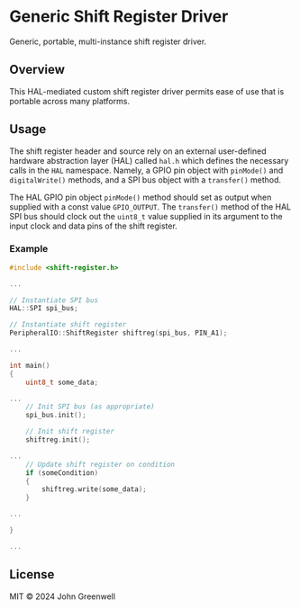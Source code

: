 # Generic Shift Register Driver

Generic, portable, multi-instance shift register driver.

## Overview

This HAL-mediated custom shift register driver permits ease of use that is portable across many platforms.

## Usage

The shift register header and source rely on an external user-defined hardware abstraction layer (HAL) called `hal.h` which defines the necessary calls in the `HAL` namespace. Namely, a GPIO pin object with `pinMode()` and `digitalWrite()` methods, and a SPI bus object with a `transfer()` method.

The HAL GPIO pin object `pinMode()` method should set as output when supplied with a const value `GPIO_OUTPUT`. The `transfer()` method of the HAL SPI bus should clock out the `uint8_t` value supplied in its argument to the input clock and data pins of the shift register.

### Example

```cpp
#include <shift-register.h>

...

// Instantiate SPI bus
HAL::SPI spi_bus;

// Instantiate shift register
PeripheralIO::ShiftRegister shiftreg(spi_bus, PIN_A1);

...

int main()
{
    uint8_t some_data;

...
    // Init SPI bus (as appropriate)
    spi_bus.init();

    // Init shift register
    shiftreg.init();

...
    // Update shift register on condition
    if (someCondition)
    {
        shiftreg.write(some_data);
    }

...

}

...
```

## License

MIT © 2024 John Greenwell